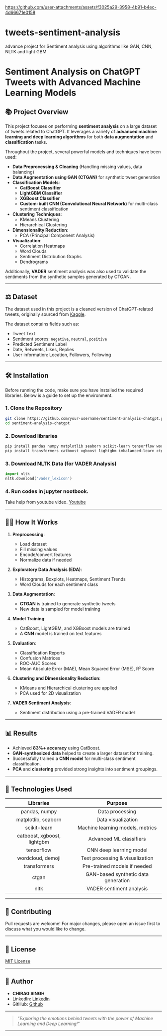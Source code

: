 

https://github.com/user-attachments/assets/f3025a29-3958-4b91-b4ec-4d66671e0158

# tweets-sentiment-analysis

advance project for Sentiment analysis using algorithms like GAN, CNN, NLTK and light GBM


# Sentiment Analysis on ChatGPT Tweets with Advanced Machine Learning Models

## 📚 Project Overview

This project focuses on performing **sentiment analysis** on a large dataset of tweets related to ChatGPT. It leverages a variety of **advanced machine learning and deep learning algorithms** for both **data augmentation** and **classification** tasks.

Throughout the project, several powerful models and techniques have been used:

- **Data Preprocessing & Cleaning** (Handling missing values, data balancing)
- **Data Augmentation using GAN (CTGAN)** for synthetic tweet generation
- **Classification Models**:
  - **CatBoost Classifier**
  - **LightGBM Classifier**
  - **XGBoost Classifier**
  - **Custom-built CNN (Convolutional Neural Network)** for multi-class sentiment classification
- **Clustering Techniques**:
  - KMeans Clustering
  - Hierarchical Clustering
- **Dimensionality Reduction**:
  - PCA (Principal Component Analysis)
- **Visualization**:
  - Correlation Heatmaps
  - Word Clouds
  - Sentiment Distribution Graphs
  - Dendrograms

Additionally, **VADER** sentiment analysis was also used to validate the sentiments from the synthetic samples generated by CTGAN.

---

## ⚖️ Dataset

The dataset used in this project is a cleaned version of ChatGPT-related tweets, originally sourced from [Kaggle](https://www.kaggle.com/ryosyo0/chatgpt-tweets-sentiment-analysis-clean-data).

The dataset contains fields such as:

- Tweet Text
- Sentiment scores: `negative`, `neutral`, `positive`
- Predicted Sentiment Label
- Date, Retweets, Likes, Replies
- User information: Location, Followers, Following

---

## 🛠️ Installation

Before running the code, make sure you have installed the required libraries. Below is a guide to set up the environment.

### 1. Clone the Repository
```bash
git clone https://github.com/your-username/sentiment-analysis-chatgpt.git
cd sentiment-analysis-chatgpt
```
### 2. Download libraries
```bash
pip install pandas numpy matplotlib seaborn scikit-learn tensorflow wordcloud demoji
pip install transformers catboost xgboost lightgbm imbalanced-learn ctgan nltk
```

### 3. Download NLTK Data (for VADER Analysis)
```python
import nltk
nltk.download('vader_lexicon')
```
### 4. Run codes in jupyter nootbook.
Take help from youtube video.
[Youtube](https://youtu.be/8YGPfGDYAgI?si=UZFb_4p26i5hIo4R)

---

## 👨‍💻 How It Works

1. **Preprocessing**:
   - Load dataset
   - Fill missing values
   - Encode/convert features
   - Normalize data if needed

2. **Exploratory Data Analysis (EDA)**:
   - Histograms, Boxplots, Heatmaps, Sentiment Trends
   - Word Clouds for each sentiment class

3. **Data Augmentation**:
   - **CTGAN** is trained to generate synthetic tweets
   - New data is sampled for model training

4. **Model Training**:
   - CatBoost, LightGBM, and XGBoost models are trained
   - A **CNN** model is trained on text features

5. **Evaluation**:
   - Classification Reports
   - Confusion Matrices
   - ROC-AUC Scores
   - Mean Absolute Error (MAE), Mean Squared Error (MSE), R² Score

6. **Clustering and Dimensionality Reduction**:
   - KMeans and Hierarchical clustering are applied
   - PCA used for 2D visualization

7. **VADER Sentiment Analysis**:
   - Sentiment distribution using a pre-trained VADER model

---

## 📊 Results

- Achieved **83%+ accuracy** using CatBoost.
- **GAN-synthesized data** helped to create a larger dataset for training.
- Successfully trained a **CNN model** for multi-class sentiment classification.
- **PCA** and **clustering** provided strong insights into sentiment groupings.

---

## 🚀 Technologies Used

| Libraries | Purpose |
|:---------:|:-------:|
| pandas, numpy | Data processing |
| matplotlib, seaborn | Data visualization |
| scikit-learn | Machine learning models, metrics |
| catboost, xgboost, lightgbm | Advanced ML classifiers |
| tensorflow | CNN deep learning model |
| wordcloud, demoji | Text processing & visualization |
| transformers | Pre-trained models if needed |
| ctgan | GAN-based synthetic data generation |
| nltk | VADER sentiment analysis |

---

## 📢 Contributing

Pull requests are welcome! For major changes, please open an issue first to discuss what you would like to change.

---

## 📁 License

[MIT License](LICENSE)

---

## 👤 Author

- **CHIRAG SINGH**
- LinkedIn: [Linkedin](https://www.linkedin.com/in/thechiragsingh/)
- GitHub: [Github](https://github.com/CHIRAG-singh123)

---

> _"Exploring the emotions behind tweets with the power of Machine Learning and Deep Learning!"_

---

